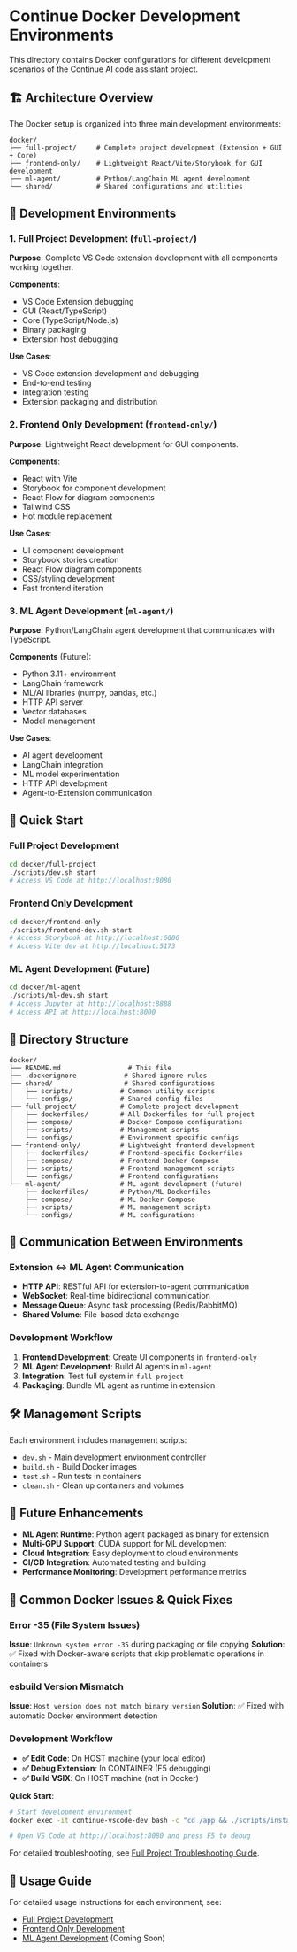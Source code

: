 # Continue Docker Development Environments

This directory contains Docker configurations for different development scenarios of the Continue AI code assistant project.

## 🏗️ Architecture Overview

The Docker setup is organized into three main development environments:

```
docker/
├── full-project/     # Complete project development (Extension + GUI + Core)
├── frontend-only/    # Lightweight React/Vite/Storybook for GUI development
├── ml-agent/         # Python/LangChain ML agent development
└── shared/           # Shared configurations and utilities
```

## 🎯 Development Environments

### 1. **Full Project Development** (`full-project/`)

**Purpose**: Complete VS Code extension development with all components working together.

**Components**:
- VS Code Extension debugging
- GUI (React/TypeScript) 
- Core (TypeScript/Node.js)
- Binary packaging
- Extension host debugging

**Use Cases**:
- VS Code extension development and debugging
- End-to-end testing
- Integration testing
- Extension packaging and distribution

### 2. **Frontend Only Development** (`frontend-only/`)

**Purpose**: Lightweight React development for GUI components.

**Components**:
- React with Vite
- Storybook for component development
- React Flow for diagram components
- Tailwind CSS
- Hot module replacement

**Use Cases**:
- UI component development
- Storybook stories creation
- React Flow diagram components
- CSS/styling development
- Fast frontend iteration

### 3. **ML Agent Development** (`ml-agent/`)

**Purpose**: Python/LangChain agent development that communicates with TypeScript.

**Components** (Future):
- Python 3.11+ environment
- LangChain framework  
- ML/AI libraries (numpy, pandas, etc.)
- HTTP API server
- Vector databases
- Model management

**Use Cases**:
- AI agent development
- LangChain integration
- ML model experimentation
- HTTP API development
- Agent-to-Extension communication

## 🚀 Quick Start

### Full Project Development
```bash
cd docker/full-project
./scripts/dev.sh start
# Access VS Code at http://localhost:8080
```

### Frontend Only Development
```bash
cd docker/frontend-only  
./scripts/frontend-dev.sh start
# Access Storybook at http://localhost:6006
# Access Vite dev at http://localhost:5173
```

### ML Agent Development (Future)
```bash
cd docker/ml-agent
./scripts/ml-dev.sh start
# Access Jupyter at http://localhost:8888
# Access API at http://localhost:8000
```

## 📁 Directory Structure

```
docker/
├── README.md                 # This file
├── .dockerignore            # Shared ignore rules
├── shared/                  # Shared configurations
│   ├── scripts/            # Common utility scripts
│   └── configs/            # Shared config files
├── full-project/           # Complete project development
│   ├── dockerfiles/        # All Dockerfiles for full project
│   ├── compose/            # Docker Compose configurations
│   ├── scripts/            # Management scripts
│   └── configs/            # Environment-specific configs
├── frontend-only/          # Lightweight frontend development
│   ├── dockerfiles/        # Frontend-specific Dockerfiles
│   ├── compose/            # Frontend Docker Compose
│   ├── scripts/            # Frontend management scripts
│   └── configs/            # Frontend configurations
└── ml-agent/               # ML agent development (future)
    ├── dockerfiles/        # Python/ML Dockerfiles
    ├── compose/            # ML Docker Compose
    ├── scripts/            # ML management scripts
    └── configs/            # ML configurations
```

## 🔄 Communication Between Environments

### Extension ↔ ML Agent Communication
- **HTTP API**: RESTful API for extension-to-agent communication
- **WebSocket**: Real-time bidirectional communication
- **Message Queue**: Async task processing (Redis/RabbitMQ)
- **Shared Volume**: File-based data exchange

### Development Workflow
1. **Frontend Development**: Create UI components in `frontend-only`
2. **ML Agent Development**: Build AI agents in `ml-agent`
3. **Integration**: Test full system in `full-project`
4. **Packaging**: Bundle ML agent as runtime in extension

## 🛠️ Management Scripts

Each environment includes management scripts:
- `dev.sh` - Main development environment controller
- `build.sh` - Build Docker images
- `test.sh` - Run tests in containers
- `clean.sh` - Clean up containers and volumes

## 🌟 Future Enhancements

- **ML Agent Runtime**: Python agent packaged as binary for extension
- **Multi-GPU Support**: CUDA support for ML development
- **Cloud Integration**: Easy deployment to cloud environments
- **CI/CD Integration**: Automated testing and building
- **Performance Monitoring**: Development performance metrics

## 🔧 Common Docker Issues & Quick Fixes

### Error -35 (File System Issues)
**Issue**: `Unknown system error -35` during packaging or file copying
**Solution**: ✅ Fixed with Docker-aware scripts that skip problematic operations in containers

### esbuild Version Mismatch  
**Issue**: `Host version does not match binary version`
**Solution**: ✅ Fixed with automatic Docker environment detection

### Development Workflow
- **✅ Edit Code**: On HOST machine (your local editor)
- **✅ Debug Extension**: In CONTAINER (F5 debugging)
- **✅ Build VSIX**: On HOST machine (not in Docker)

**Quick Start**:
```bash
# Start development environment
docker exec -it continue-vscode-dev bash -c "cd /app && ./scripts/install-dependencies.sh"

# Open VS Code at http://localhost:8080 and press F5 to debug
```

For detailed troubleshooting, see [Full Project Troubleshooting Guide](./full-project/README.md#-troubleshooting--docker-development-guide).

## 📖 Usage Guide

For detailed usage instructions for each environment, see:
- [Full Project Development](./full-project/README.md)
- [Frontend Only Development](./frontend-only/README.md)
- [ML Agent Development](./ml-agent/README.md) (Coming Soon) 